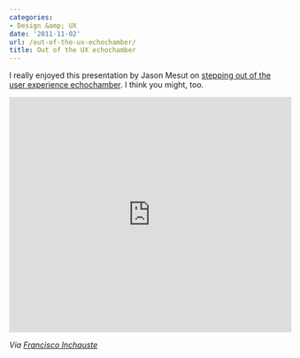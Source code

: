 ```yaml
---
categories:
- Design &amp; UX
date: '2011-11-02'
url: /out-of-the-ux-echochamber/
title: Out of the UX echochamber
---
```


I really enjoyed this presentation by Jason Mesut on <a href="http://www.slideshare.net/jasonmesut/truth-and-dare-04">stepping out of the user experience echochamber</a>. I think you might, too.

<iframe class="alignc" src="http://www.slideshare.net/slideshow/embed_code/9385969?rel=0" width="510" height="426" frameborder="0" marginwidth="0" marginheight="0" scrolling="no"></iframe>

<em>Via <a href="http://twitter.com/iamFinch">Francisco Inchauste</a></em>